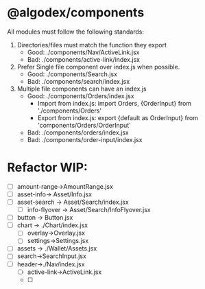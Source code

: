 # @algodex/components

All modules must follow the following standards:


1. Directories/files must match the function they export
    - Good: ./components/Nav/ActiveLink.jsx 
    - Bad: ./components/active-link/index.jsx
2. Prefer Single file component over index.js when possible.
    - Good: ./components/Search.jsx
    - Bad: ./components/search/index.jsx
3. Multiple file components can have an index.js
    - Good: ./components/Orders/index.jsx
      - Import from index.js: import Orders, {OrderInput} from './components/Orders'
      - Export from index.js: export {default as OrderInput} from 'components/Orders/OrderInput'
    - Bad: ./components/orders/index.jsx
    - Bad: ./components/order-input/index.jsx

# Refactor WIP:

- [ ] amount-range->AmountRange.jsx
- [ ] asset-info-> Asset/Info.jsx
- [ ] asset-search -> Asset/Search/index.jsx
  - [ ] info-flyover -> Asset/Search/InfoFlyover.jsx
- [ ] button -> Button.jsx
- [ ] chart -> ./Chart/index.jsx
  - [ ] overlay->Overlay.jsx
  - [ ] settings->Settings.jsx
- [ ] assets -> ./Wallet/Assets.jsx
- [ ] search->SearchInput.jsx
- [ ] header->./Nav/index.jsx
  - [ ] active-link->ActiveLink.jsx
  - [ ] 
